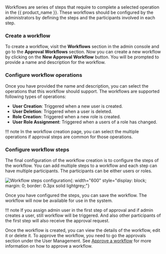 Workflows are series of steps that require to complete a selected operation in the {{ product_name }}. These workflows
should be configured by the administrators by defining the steps and the participants involved in each step.

### Create a workflow
To create a workflow, visit the **Workflows** section in the admin console and go to the **Approval Workflows** section.
Now you can create a new workflow by clicking on the **New Approval Workflow** button. You will be prompted to provide a
 name and description for the workflow.

### Configure workflow operations
Once you have provided the name and description, you can select the operations that this workflow should support.
The workflows are supported following types of operations:

- **User Creation**: Triggered when a new user is created.
- **User Deletion**: Triggered when a user is deleted.
- **Role Creation**: Triggered when a new role is created.
- **User Role Assignment**: Triggered when a users of a role has changed.

!!! note
    In the workflow creation page, you can select the multiple operations if approval steps are common for those operations.

### Configure workflow steps
The final configuration of the workflow creation is to configure the steps of the workflow. You can add multiple steps to a workflow and
each step can have multiple participants. The participants can be either users or roles. 

![Workflow steps configuration]({{base_path}}/assets/img/guides/workflows/workflow-steps-configuration.png){: width="600" style="display: block; margin: 0; border: 0.3px solid lightgrey;"}

Once you have configured the steps, you can save the workflow. The workflow will now be available for use in the system.

!!! note
    If you assign admin user in the first step of approval and if admin creates a user, still workflow will be triggered.
    And also other participants of the first step will also receive the approval request.


Once the workflow is created, you can view the details of the workflow, edit it or delete it. 
To approve the workflow, you need to go the approvals section under the User Management. See [Approve a workflow]({{base_path}}/guides/workflows/approve-workflow/) for more information on how to approve a workflow.

